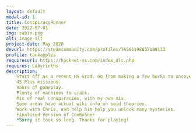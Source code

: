 ```yaml
---
layout: default
modal-id: 1
title: ConspiracyRunner
date: 2022-07-01
img: cabin.png
alt: image-alt
project-date: May 2020
devurl: https://steamcommunity.com/profiles/76561198037188113
profile: tankapples
requiresurl: https://hacknet-os.com/index_dlc.php
requires: Labyrinths
description: 
	Start off as a recent HS Grad. Go from making a few bucks to uncovering some very wild conspiracy theories.
	45 Plus missions.
	Hours of gameplay.
	Plenty of machines to crack.
	Mix of real conspiracies, with my own mix.
	Some areas have actual wiki info on said theories.
	Work with Chris, and help him help you unlock many mysteries.
	Finalized Version of ConRunner
	*Sorry it took so long. Thanks for playing!
---
```

